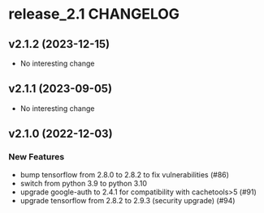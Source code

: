 # release_2.1 CHANGELOG

## v2.1.2 (2023-12-15)

- No interesting change

## v2.1.1 (2023-09-05)

- No interesting change

## v2.1.0 (2022-12-03)

### New Features

- bump tensorflow from 2.8.0 to 2.8.2 to fix vulnerabilities (#86)
- switch from python 3.9 to python 3.10
- upgrade google-auth to 2.4.1 for compatibility with cachetools>5 (#91)
- upgrade tensorflow from 2.8.2 to 2.9.3 (security upgrade) (#94)


